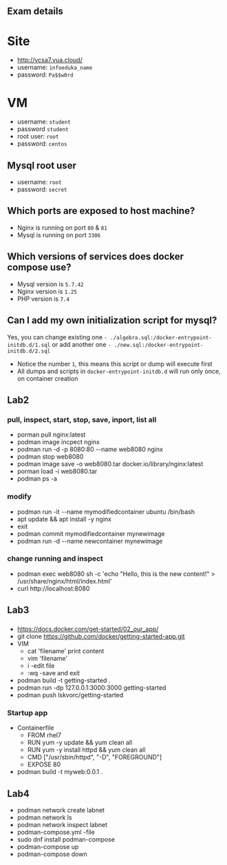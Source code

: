 ## Exam details
# Site
- http://vcsa7.vua.cloud/
- username: `infoeduka_name`
- password: `Pa$$w0rd`

# VM
- username: `student`
- password `student`
- root user: `root`
- password: `centos`

## Mysql root user

- username: `root`
- password: `secret`

## Which ports are exposed to host machine?

- Nginx is running on port `80` & `81`
- Mysql is running on port `3306`

## Which versions of services does docker compose use?

- Mysql version is `5.7.42`
- Nginx version is `1.25`
- PHP version is `7.4`

## Can I add my own initialization script for mysql?

Yes, you can change existing one `- ./algebra.sql:/docker-entrypoint-initdb.d/1.sql` or add another one `- ./new.sql:/docker-entrypoint-initdb.d/2.sql`

- Notice the number `1`, this means this script or dump will execute first
- All dumps and scripts in `docker-entrypoint-initdb.d` will run only once, on container creation

## Lab2

### pull, inspect, start, stop, save, inport, list all
  - porman pull nginx:latest
  - podman image incpect nginx
  - podman run -d -p 8080:80 --name web8080 nginx
  - podman stop web8080
  - podman image save -o web8080.tar docker.io/library/nginx:latest
  - porman load -i web8080.tar
  - podman ps -a

### modify
  - podman run -it --name mymodifiedcontainer ubuntu /bin/bash
  -   apt update && apt install -y nginx
  -   exit
  - podman commit mymodifiedcontainer mynewimage
  - podman run -d --name newcontainer mynewimage

### change running and inspect
  - podman exec web8080 sh -c 'echo "Hello, this is the new content!" > /usr/share/nginx/html/index.html'
  - curl http://localhost:8080

## Lab3

###
  - https://docs.docker.com/get-started/02_our_app/
  - git clone https://github.com/docker/getting-started-app.git
  - VIM
    - cat 'filename' print content
    - vim 'filename'
    - i  -edit file
    - :wq  -save and exit
  - podman build -t getting-started .
  - podman run -dp 127.0.0.1:3000:3000 getting-started
  - podman push lskvorc/getting-started

### Startup app
  - Containerfile
    - FROM rhel7
    - RUN yum -y update && yum clean all
    - RUN yum -y install httpd && yum clean all
    - CMD ["/usr/sbin/httpd", "-D", "FOREGROUND"]
    - EXPOSE 80
  - podman build -t myweb:0.0.1 .

## Lab4
  - podman network create labnet
  - podman network ls
  - podman network inspect labnet
  - podman-compose.yml  -file
  - sudo dnf install podman-compose
  - podman-compose up
  - podman-compose down
